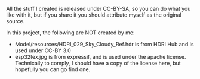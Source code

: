 All the stuff I created is released under CC-BY-SA, so you can do what you like with it,
but if you share it you should attribute myself as the original source.

In this project, the following are NOT created by me:

 - Model/resources/HDRI_029_Sky_Cloudy_Ref.hdr is from HDRI Hub and is used under CC-BY 3.0
 - esp32tex.jpg is from expressif, and is used under the apache license. Technically to comply, I should have a copy of the license here, but hopefully you can go find one.


